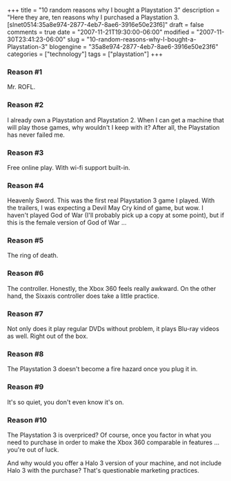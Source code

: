 +++
title = "10 random reasons why I bought a Playstation 3"
description = "Here they are, ten reasons why I purchased a Playstation 3. [slnet0514:35a8e974-2877-4eb7-8ae6-3916e50e23f6]"
draft = false
comments = true
date = "2007-11-21T19:30:00-06:00"
modified = "2007-11-30T23:41:23-06:00"
slug = "10-random-reasons-why-I-bought-a-Playstation-3"
blogengine = "35a8e974-2877-4eb7-8ae6-3916e50e23f6"
categories = ["technology"]
tags = ["playstation"]
+++

<h3>Reason #1</h3>
<p>
Mr. ROFL. 
</p>
<h3>Reason #2</h3>
<p>
I already own a Playstation and Playstation 2. When I can get a machine that will play those games, why wouldn&#39;t I keep with it? After all, the Playstation has never failed me. 
</p>
<h3>Reason #3</h3>
<p>
Free online play. With wi-fi support built-in. 
</p>
<h3>Reason #4</h3>
<p>
Heavenly Sword. This was the first real Playstation 3 game I played. With the trailers, I was expecting a Devil May Cry kind of game, but wow. I haven&#39;t played God of War (I&#39;ll probably pick up a copy at some point), but if this is the female version of God of War ... 
</p>
<h3>Reason #5</h3>
<p>
The ring of death. 
</p>
<h3>Reason #6</h3>
<p>
The controller.&nbsp;Honestly, the Xbox 360 feels really awkward. On the other hand, the Sixaxis controller does take a little practice. 
</p>
<h3>Reason #7</h3>
<p>
Not only does it play regular DVDs without problem, it plays Blu-ray videos as well. Right out of the box. 
</p>
<h3>Reason #8</h3>
<p>
The Playstation 3 doesn&#39;t become a&nbsp;fire hazard once you plug it in.&nbsp; 
</p>
<h3>Reason #9</h3>
<p>
It&#39;s so quiet, you don&#39;t even know it&#39;s on. 
</p>
<h3>Reason #10</h3>
<p>
The Playstation 3 is overpriced? Of course, once you factor in what you need to purchase in order to make the Xbox 360 comparable in features ... you&#39;re out of luck. 
</p>
<p>
And why would you offer a Halo 3 version of your machine, and not include Halo 3 with the purchase? That&#39;s questionable marketing practices. 
</p>

